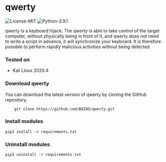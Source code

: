 # qwerty

![License-MIT](https://img.shields.io/badge/License-MIT-success)
![Python-3.9.1](https://img.shields.io/badge/Python-3.9.1-blue)

qwerty is a keyboard hijack. The qwerty is able to take control of the target computer, without physically being in front of it, and qwerty does not need to write a script in advance, it will synchronize your keyboard. It is therefore possible to perform rapidly malicious activities without being detected.

### Tested on

- Kali Linux 2020.4

### Download qwerty

You can download the latest version of qwerty by cloning the GitHub repository.

        git clone https://github.com/BAIN5/qwerty.git

### Install modules

	pip3 install -r requirements.txt

### Uninstall modules

	pip3 uninstall -r requirements.txt
